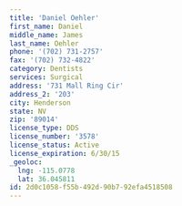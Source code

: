 ```yaml
---
title: 'Daniel Oehler'
first_name: Daniel
middle_name: James
last_name: Oehler
phone: '(702) 731-2757'
fax: '(702) 732-4822'
category: Dentists
services: Surgical
address: '731 Mall Ring Cir'
address_2: '203'
city: Henderson
state: NV
zip: '89014'
license_type: DDS
license_number: '3578'
license_status: Active
license_expiration: 6/30/15
_geoloc:
  lng: -115.0778
  lat: 36.045811
id: 2d0c1058-f55b-492d-90b7-92efa4518508
---
```

